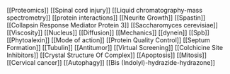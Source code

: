 [[Proteomics]]
[[Spinal cord injury]]
[[Liquid chromatography-mass spectrometry]]
[[protein interactions]]
[[Neurite Growth]]
[[Spastin]]
[[Collapsin Response Mediator Protein 3]]
[[Saccharomyces cerevisiae]]
[[Viscosity]]
[[Nucleus]]
[[Diffusion]]
[[Mechanics]]
[[dynein]]
[[Spb]]
[[Phytoalexin]]
[[Mode of action]]
[[Protein Quality Control]]
[[Septum Formation]]
[[Tubulin]]
[[Antitumor]]
[[Virtual Screening]]
[[Colchicine Site Inhibitors]]
[[Crystal Structure Of Complex]]
[[Apoptosis]]
[[Mitosis]]
[[Cervical cancer]]
[[Autophagy]]
[[Bis (Indolyl)-hydrazide-hydrazone]]
